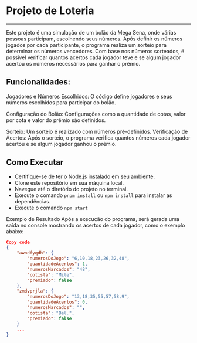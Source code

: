 # Projeto de Loteria

---

Este projeto é uma simulação de um bolão da Mega Sena, onde várias pessoas participam, escolhendo seus números. Após definir os números jogados por cada participante, o programa realiza um sorteio para determinar os números vencedores. Com base nos números sorteados, é possível verificar quantos acertos cada jogador teve e se algum jogador acertou os números necessários para ganhar o prêmio.

## Funcionalidades:

Jogadores e Números Escolhidos: O código define jogadores e seus números escolhidos para participar do bolão.

Configuração do Bolão: Configurações como a quantidade de cotas, valor por cota e valor do prêmio são definidos.

Sorteio: Um sorteio é realizado com números pré-definidos.
Verificação de Acertos: Após o sorteio, o programa verifica quantos números cada jogador acertou e se algum jogador ganhou o prêmio.

## Como Executar

- Certifique-se de ter o Node.js instalado em seu ambiente.
- Clone este repositório em sua máquina local.
- Navegue até o diretório do projeto no terminal.
- Execute o comando `pnpm install` ou `npm install` para instalar as dependências.
- Execute o comando `npm start`

Exemplo de Resultado
Após a execução do programa, será gerada uma saída no console mostrando os acertos de cada jogador, como o exemplo abaixo:

```json
Copy code
{
    "awndfyqdh": {
        "numerosDoJogo": "6,10,18,23,26,32,48",
        "quantidadeAcertos": 1,
        "numerosMarcados": "48",
        "cotista": "Mile",
        "premiado": false
    },
    "zmdvprjla": {
        "numerosDoJogo": "13,18,35,55,57,58,9",
        "quantidadeAcertos": 0,
        "numerosMarcados": "",
        "cotista": "Bel.",
        "premiado": false
    }
    ...
}
```







